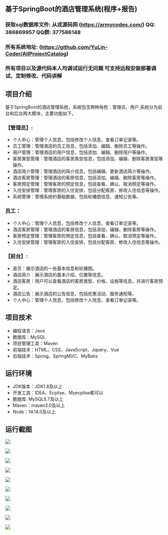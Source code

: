 ## 基于SpringBoot的酒店管理系统(程序+报告)

###  获取sql数据库文件: 从戎源码网 (https://armycodes.com/) QQ: 386869957 QQ群: 377586148
###  所有系统地址: (https://github.com/YuLin-Coder/AllProjectCatalog) 
###  所有项目以及源代码本人均调试运行无问题 可支持远程安装部署调试、定制修改、代码讲解

## 项目介绍
基于SpringBoot的酒店管理系统，系统包含两种角色：管理员、用户,系统分为前台和后台两大模块，主要功能如下。

### 【管理员】:
- 个人中心：管理个人信息，包括修改个人信息、查看订单记录等。
- 员工管理：管理酒店的员工信息，包括添加、编辑、删除员工等操作。
- 用户管理：管理酒店的用户信息，包括添加、编辑、删除用户等操作。
- 客房类型管理：管理酒店的客房类型信息，包括添加、编辑、删除客房类型等操作。
- 酒店简介管理：管理酒店的简介信息，包括编辑、更新酒店简介等操作。
- 酒店客房管理：管理酒店的客房信息，包括添加、编辑、删除客房等操作。
- 客房预定管理：管理客房的预定信息，包括查看、确认、取消预定等操作。
- 入住安排管理：管理客房的入住安排，包括分配客房、修改入住信息等操作。
- 系统管理：管理系统的基础数据，包括轮播图信息、通知公告等。

### 员工：
- 个人中心：管理个人信息，包括修改个人信息、查看订单记录等。
- 酒店客房管理：管理酒店的客房信息，包括添加、编辑、删除客房等操作。
- 客房预定管理：管理客房的预定信息，包括查看、确认、取消预定等操作。
- 入住安排管理：管理客房的入住安排，包括分配客房、修改入住信息等操作。

### 【前台】:
- 首页：展示酒店的一些基本信息和轮播图。
- 酒店简介：展示酒店的基本介绍、位置等信息。
- 酒店客房：用户可以查看酒店的客房类型、价格、设施等信息，并进行客房预定。
- 酒店公告：展示酒店的公告信息，包括优惠活动、服务通知等。
- 个人中心：管理个人信息，包括修改个人信息、查看订单记录等。

## 项目技术
- 编程语言：Java
- 数据库：MySQL
- 项目管理工具：Maven
- 前端技术：HTML、CSS、JavaScript、Jquery、Vue
- 后端技术：Spring、SpringMVC、MyBatis

## 运行环境
- JDK版本：JDK1.8及以上
- 开发工具：IDEA、Ecplise、Myecplise都可以
- 数据库: MySQL5.7及以上
- Maven：maven3.0及以上
- Node：14.14.0及以上

## 运行截图
![](screenshot/1.png)

![](screenshot/2.png)

![](screenshot/3.png)

![](screenshot/4.png)

![](screenshot/5.png)

![](screenshot/6.png)

![](screenshot/7.png)

![](screenshot/8.png)

![](screenshot/9.png)

![](screenshot/10.png)